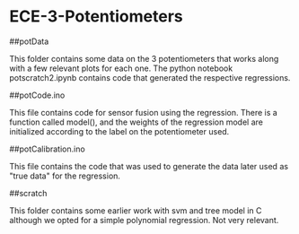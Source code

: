# ECE-3-Potentiometers

##potData 

This folder contains some data on the 3 potentiometers that works along with a few relevant plots for each one. The python notebook  potscratch2.ipynb contains code that generated the respective regressions. 

##potCode.ino

This file contains code for sensor fusion using the regression. There is a function called model(), and the weights of the regression model are initialized according to the label on the potentiometer used.

##potCalibration.ino

This file contains the code that was used to generate the data later used as "true data" for the regression.

##scratch

This folder contains some earlier work with svm and tree model in C although we opted for a simple polynomial regression. Not very relevant.
